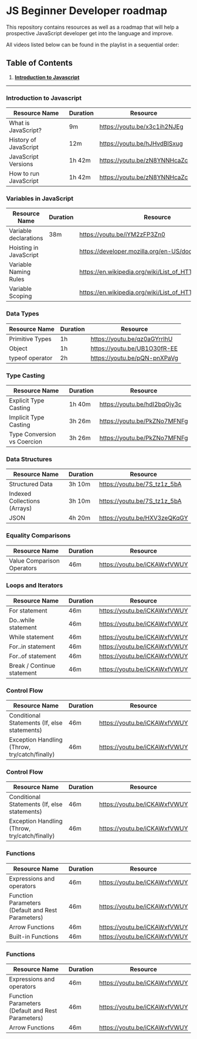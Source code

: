 # JS Beginner Developer roadmap
This repository contains resources as well as a roadmap that will help a prospective JavaScript developer get into the language and improve.

All videos listed below can be found in the playlist in a sequential order:

## Table of Contents

1. **[Introduction to Javascript](https://github.com/the-stack-collective/JS-beginner-developer-roadmap#Introduction-to-javascript)**
------

### Introduction to Javascript
| Resource Name                             |Duration| Resource                                                |
|-------------------------------------------|--------|---------------------------------------------------------|
| What is JavaScript?                       | 9m     | https://youtu.be/x3c1ih2NJEg                            |
| History of JavaScript                     | 12m    | https://youtu.be/hJHvdBlSxug                            |
| JavaScript Versions                       | 1h 42m | https://youtu.be/zN8YNNHcaZc                            |
| How to run JavaScript                     | 1h 42m | https://youtu.be/zN8YNNHcaZc                            |


### Variables in JavaScript
| Resource Name                   |Duration| Resource                                                |
|---------------------------------|--------|---------------------------------------------------------|
| Variable declarations           | 38m    | https://youtu.be/iYM2zFP3Zn0                            |
| Hoisting in JavaScript          |        | https://developer.mozilla.org/en-US/docs/Web/HTTP       |
| Variable Naming Rules           |        | https://en.wikipedia.org/wiki/List_of_HTTP_status_codes |
| Variable Scoping                |        | https://en.wikipedia.org/wiki/List_of_HTTP_status_codes |


### Data Types
| Resource Name                                 |Duration| Resource                                     |
|-----------------------------------------------|--------|----------------------------------------------|
| Primitive Types                               | 1h     | https://youtu.be/qz0aGYrrlhU                 |
| Object                                        | 1h     | https://youtu.be/UB1O30fR-EE                 |
| typeof operator                               | 2h     | https://youtu.be/pQN-pnXPaVg                 |   


### Type Casting
| Resource Name                                          |Duration| Resource                     |
|--------------------------------------------------------|--------|------------------------------|
| Explicit Type Casting                                  | 1h 40m | https://youtu.be/hdI2bqOjy3c |
| Implicit Type Casting                                  | 3h 26m | https://youtu.be/PkZNo7MFNFg |
| Type Conversion vs Coercion                            | 3h 26m | https://youtu.be/PkZNo7MFNFg |


### Data Structures
| Resource Name                                          |Duration| Resource                                     |
|--------------------------------------------------------|--------|----------------------------------------------|
| Structured Data                                        | 3h 10m | https://youtu.be/7S_tz1z_5bA                 |
| Indexed Collections (Arrays)                           | 3h 10m | https://youtu.be/7S_tz1z_5bA                 |  
| JSON                                                   | 4h 20m | https://youtu.be/HXV3zeQKqGY                 |


### Equality Comparisons
| Resource Name                                 |Duration| Resource                                     |
|-----------------------------------------------|--------|----------------------------------------------|
| Value Comparison Operators                    | 46m    | https://youtu.be/iCKAWxfVWUY                 |


### Loops and Iterators
| Resource Name                                 |Duration| Resource                                     |
|-----------------------------------------------|--------|----------------------------------------------|
| For statement                                 | 46m    | https://youtu.be/iCKAWxfVWUY                 |
| Do..while statement                           | 46m    | https://youtu.be/iCKAWxfVWUY                 |
| While statement                               | 46m    | https://youtu.be/iCKAWxfVWUY                 |
| For..in statement                             | 46m    | https://youtu.be/iCKAWxfVWUY                 |
| For..of statement                             | 46m    | https://youtu.be/iCKAWxfVWUY                 |
| Break / Continue statement                    | 46m    | https://youtu.be/iCKAWxfVWUY                 |


### Control Flow
| Resource Name                                 |Duration| Resource                                     |
|-----------------------------------------------|--------|----------------------------------------------|
| Conditional Statements (If, else statements)  | 46m    | https://youtu.be/iCKAWxfVWUY                 |
| Exception Handling (Throw, try/catch/finally) | 46m    | https://youtu.be/iCKAWxfVWUY                 |


### Control Flow
| Resource Name                                 |Duration| Resource                                     |
|-----------------------------------------------|--------|----------------------------------------------|
| Conditional Statements (If, else statements)  | 46m    | https://youtu.be/iCKAWxfVWUY                 |
| Exception Handling (Throw, try/catch/finally) | 46m    | https://youtu.be/iCKAWxfVWUY                 |


### Functions
| Resource Name                                      |Duration| Resource                                     |
|----------------------------------------------------|--------|----------------------------------------------|
| Expressions and operators                          | 46m    | https://youtu.be/iCKAWxfVWUY                 |
| Function Parameters (Default and Rest Parameters)  | 46m    | https://youtu.be/iCKAWxfVWUY                 |
| Arrow Functions                                    | 46m    | https://youtu.be/iCKAWxfVWUY                 |
| Built-in Functions                                 | 46m    | https://youtu.be/iCKAWxfVWUY                 |


### Functions
| Resource Name                                      |Duration| Resource                                     |
|----------------------------------------------------|--------|----------------------------------------------|
| Expressions and operators                          | 46m    | https://youtu.be/iCKAWxfVWUY                 |
| Function Parameters (Default and Rest Parameters)  | 46m    | https://youtu.be/iCKAWxfVWUY                 |
| Arrow Functions                                    | 46m    | https://youtu.be/iCKAWxfVWUY                 |